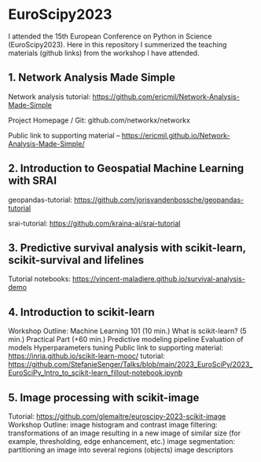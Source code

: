 # EuroScipy2023
I attended the 15th European Conference on Python in Science (EuroScipy2023). Here in this repository I summerized the teaching materials (github links) from the workshop I have attended.
## 1. Network Analysis Made Simple
Network analysis tutorial: https://github.com/ericmjl/Network-Analysis-Made-Simple

Project Homepage / Git: github.com/networkx/networkx

Public link to supporting material –
https://ericmjl.github.io/Network-Analysis-Made-Simple/

## 2. Introduction to Geospatial Machine Learning with SRAI
geopandas-tutorial: https://github.com/jorisvandenbossche/geopandas-tutorial

srai-tutorial: https://github.com/kraina-ai/srai-tutorial 

## 3. Predictive survival analysis with scikit-learn, scikit-survival and lifelines
Tutorial notebooks: https://vincent-maladiere.github.io/survival-analysis-demo

## 4. Introduction to scikit-learn
Workshop Outline:
Machine Learning 101 (10 min.)
What is scikit-learn? (5 min.)
Practical Part (+60 min.)
Predictive modeling pipeline
Evaluation of models
Hyperparameters tuning
Public link to supporting material: https://inria.github.io/scikit-learn-mooc/
tutorial: https://github.com/StefanieSenger/Talks/blob/main/2023_EuroSciPy/2023_EuroSciPy_Intro_to_scikit-learn_fillout-notebook.ipynb

## 5. Image processing with scikit-image
Tutorial: https://github.com/glemaitre/euroscipy-2023-scikit-image
Workshop Outline:
image histogram and contrast
image filtering: transformations of an image resulting in a new image of similar size (for example, thresholding, edge enhancement, etc.)
image segmentation: partitioning an image into several regions (objects)
image descriptors




